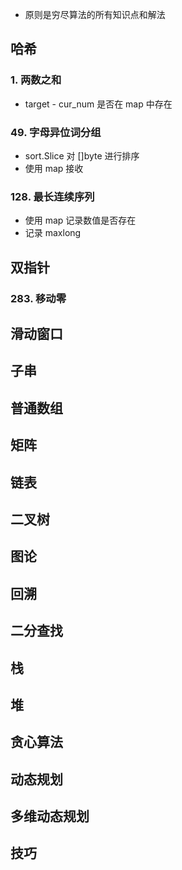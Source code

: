 - 原则是穷尽算法的所有知识点和解法

## 哈希

### 1. 两数之和

- target - cur_num 是否在 map 中存在

### 49. 字母异位词分组

- sort.Slice 对 []byte 进行排序
- 使用 map 接收

### 128. 最长连续序列

- 使用 map 记录数值是否存在
- 记录 maxlong

## 双指针

### 283. 移动零

## 滑动窗口

## 子串

## 普通数组

## 矩阵

## 链表

## 二叉树

## 图论

## 回溯

## 二分查找

## 栈

## 堆

## 贪心算法

## 动态规划

## 多维动态规划

## 技巧
